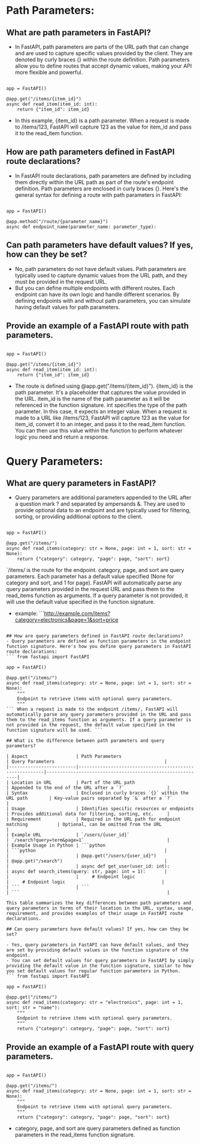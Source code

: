 # Path Parameters:
## What are path parameters in FastAPI?
- In FastAPI, path parameters are parts of the URL path that can change and are used to capture specific values provided by the client. They are denoted by curly braces {} within the route definition. Path parameters allow you to define routes that accept dynamic values, making your API more flexible and powerful.
``` from fastapi import FastAPI

app = FastAPI()

@app.get("/items/{item_id}")
async def read_item(item_id: int):
    return {"item_id": item_id}
```
- In this example, {item_id} is a path parameter. When a request is made to /items/123, FastAPI will capture 123 as the value for item_id and pass it to the read_item function.

## How are path parameters defined in FastAPI route declarations?
- In FastAPI route declarations, path parameters are defined by including them directly within the URL path as part of the route's endpoint definition. Path parameters are enclosed in curly braces {}.
Here's the general syntax for defining a route with path parameters in FastAPI:
``` from fastapi import FastAPI

app = FastAPI()

@app.method("/route/{parameter_name}")
async def endpoint_name(parameter_name: parameter_type):
```

## Can path parameters have default values? If yes, how can they be set?
- No, path parameters do not have default values. Path parameters are typically used to capture dynamic values from the URL path, and they must be provided in the request URL.
- But you can define multiple endpoints with different routes. Each endpoint can have its own logic and handle different scenarios. By defining endpoints with and without path parameters, you can simulate having default values for path parameters.

## Provide an example of a FastAPI route with path parameters.
``` from fastapi import FastAPI

app = FastAPI()

@app.get("/items/{item_id}")
async def read_item(item_id: int):
    return {"item_id": item_id}
```
- The route is defined using @app.get("/items/{item_id}").
{item_id} is the path parameter. It's a placeholder that captures the value provided in the URL.
item_id is the name of the path parameter as it will be referenced in the function signature.
int specifies the type of the path parameter. In this case, it expects an integer value.
When a request is made to a URL like /items/123, FastAPI will capture 123 as the value for item_id, convert it to an integer, and pass it to the read_item function. You can then use this value within the function to perform whatever logic you need and return a response.


# Query Parameters:
## What are query parameters in FastAPI?
- Query parameters are additional parameters appended to the URL after a question mark ? and separated by ampersands &. They are used to provide optional data to an endpoint and are typically used for filtering, sorting, or providing additional options to the client.
``` from fastapi import FastAPI

app = FastAPI()

@app.get("/items/")
async def read_items(category: str = None, page: int = 1, sort: str = None):
    return {"category": category, "page": page, "sort": sort}
```

`/items/ is the route for the endpoint.
category, page, and sort are query parameters.
Each parameter has a default value specified (None for category and sort, and 1 for page).
FastAPI will automatically parse any query parameters provided in the request URL and pass them to the read_items function as arguments. If a query parameter is not provided, it will use the default value specified in the function signature.
- example: ```http://example.com/items?category=electronics&page=1&sort=price
```

## How are query parameters defined in FastAPI route declarations?
- Query parameters are defined as function parameters in the endpoint function signature. Here's how you define query parameters in FastAPI route declarations:
``` from fastapi import FastAPI

app = FastAPI()

@app.get("/items/")
async def read_items(category: str = None, page: int = 1, sort: str = None):
    """
    Endpoint to retrieve items with optional query parameters.
    """
``` When a request is made to the endpoint /items/, FastAPI will automatically parse any query parameters provided in the URL and pass them to the read_items function as arguments. If a query parameter is not provided in the request, the default value specified in the function signature will be used. ```

## What is the difference between path parameters and query parameters?

| Aspect                  | Path Parameters                                         | Query Parameters                                         |
|-------------------------|---------------------------------------------------------|-----------------------------------------------------------|
| Location in URL         | Part of the URL path                                    | Appended to the end of the URL after a `?`                |
| Syntax                  | Enclosed in curly braces `{}` within the URL path        | Key-value pairs separated by `&` after a `?`              |
| Usage                   | Identifies specific resources or endpoints              | Provides additional data for filtering, sorting, etc.     |
| Requirement             | Required in the URL path for endpoint matching           | Optional, can be omitted from the URL                     |
| Example URL             | `/users/{user_id}`                                      | `/search?query=term&page=1`                               |
| Example Usage in Python | ```python                                                | ```python                                                |
|                         | @app.get("/users/{user_id}")                            | @app.get("/search")                                      |
|                         | async def get_user(user_id: int):                       | async def search_items(query: str, page: int = 1):       |
|                         |     # Endpoint logic                                    |     # Endpoint logic                                    |
| ```                     | ```                                                     | ```                                                       |

This table summarizes the key differences between path parameters and query parameters in terms of their location in the URL, syntax, usage, requirement, and provides examples of their usage in FastAPI route declarations.

## Can query parameters have default values? If yes, how can they be set?

- Yes, query parameters in FastAPI can have default values, and they are set by providing default values in the function signature of the endpoint.
- You can set default values for query parameters in FastAPI by simply providing the default value in the function signature, similar to how you set default values for regular function parameters in Python.
``` from fastapi import FastAPI

app = FastAPI()

@app.get("/items/")
async def read_items(category: str = "electronics", page: int = 1, sort: str = "name"):
    """
    Endpoint to retrieve items with optional query parameters.
    """
    return {"category": category, "page": page, "sort": sort}
```

## Provide an example of a FastAPI route with query parameters.
``` from fastapi import FastAPI

app = FastAPI()

@app.get("/items/")
async def read_items(category: str = None, page: int = 1, sort: str = None):
    """
    Endpoint to retrieve items with optional query parameters.
    """
    return {"category": category, "page": page, "sort": sort}
```
- category, page, and sort are query parameters defined as function parameters in the read_items function signature.